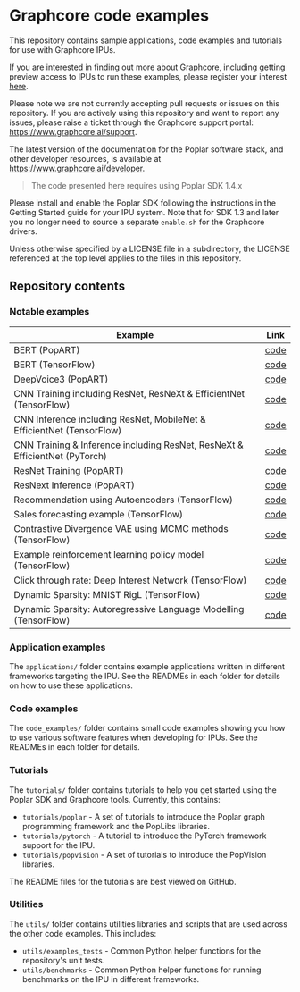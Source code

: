 # Graphcore code examples

This repository contains sample applications, code examples and tutorials for use with
Graphcore IPUs.

If you are interested in finding out more about Graphcore, including
getting preview access to IPUs to run these examples, please register
your interest [here](https://www.graphcore.ai/product_info).

Please note we are not currently accepting pull requests or issues on this
repository. If you are actively using this repository and want to report any issues, please raise a ticket through the Graphcore support portal: https://www.graphcore.ai/support.

The latest version of the documentation for the Poplar software stack, and other developer resources, is available at https://www.graphcore.ai/developer.

>  The code presented here requires using Poplar SDK 1.4.x

Please install and enable the Poplar SDK following the instructions in the Getting Started guide for your IPU system.
Note that for SDK 1.3 and later you no longer need to source a separate `enable.sh` for the Graphcore drivers.

Unless otherwise specified by a LICENSE file in a subdirectory, the LICENSE referenced at the top level applies to the files in this repository.

## Repository contents

### Notable examples

| Example                                                                     | Link                                                                |
| --------------------------------------------------------------------------- | ------------------------------------------------------------------- |
| BERT (PopART)                                                               | [code](applications/popart/bert)                                    |
| BERT (TensorFlow)                                                           | [code](applications/tensorflow/bert)                                |
| DeepVoice3 (PopART)                                                         | [code](applications/popart/deep_voice)                              |
| CNN Training including ResNet, ResNeXt & EfficientNet (TensorFlow)          | [code](applications/tensorflow/cnns/training)                       |
| CNN Inference including ResNet, MobileNet & EfficientNet (TensorFlow)       | [code](applications/tensorflow/cnns/inference)                      |
| CNN Training & Inference including ResNet, ResNeXt & EfficientNet (PyTorch) | [code](applications/pytorch/cnns)                                   |
| ResNet Training (PopART)                                                    | [code](applications/popart/resnet)                                  |
| ResNext Inference (PopART)                                                  | [code](applications/popart/resnext_inference)                       |
| Recommendation using Autoencoders (TensorFlow)                              | [code](applications/tensorflow/autoencoder)                         |
| Sales forecasting example (TensorFlow)                                      | [code](applications/tensorflow/sales_forecasting)                   |
| Contrastive Divergence VAE using MCMC methods (TensorFlow)                  | [code](applications/tensorflow/contrastive_divergence_vae)          |
| Example reinforcement learning policy model (TensorFlow)                    | [code](applications/tensorflow/reinforcement_learning)              |
| Click through rate: Deep Interest Network (TensorFlow)                      | [code](applications/tensorflow/click_through_rate)                  |
| Dynamic Sparsity: MNIST RigL (TensorFlow)                                   | [code](applications/tensorflow/dynamic_sparsity/mnist_rigl)         |
| Dynamic Sparsity: Autoregressive Language Modelling (TensorFlow)            | [code](applications/tensorflow/dynamic_sparsity/language_modelling) |

### Application examples

The `applications/` folder contains example applications written in different frameworks targeting the IPU. See the READMEs in each folder for details on how to use these applications.

### Code examples

The `code_examples/` folder contains small code examples showing you how to use various software features when developing for IPUs. See the READMEs in each folder for details.

### Tutorials

The `tutorials/` folder contains tutorials to help you get started using the Poplar SDK and Graphcore tools. Currently, this contains:

* `tutorials/poplar` - A set of tutorials to introduce the Poplar graph programming framework and the PopLibs libraries.
* `tutorials/pytorch` - A tutorial to introduce the PyTorch framework support for the IPU.
* `tutorials/popvision` - A set of tutorials to introduce the PopVision libraries.

The README files for the tutorials are best viewed on GitHub.

### Utilities

The `utils/` folder contains utilities libraries and scripts that are used across the other code examples. This includes:

* `utils/examples_tests` - Common Python helper functions for the repository's unit tests.
* `utils/benchmarks` - Common Python helper functions for running benchmarks on the IPU in different frameworks.
